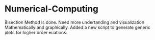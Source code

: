 # Numerical-Computing
Bisection Method is done. Need more undertanding and visualization Mathematically and graphically. 
Added a new script to generate generic plots for higher order euations. 

